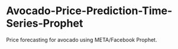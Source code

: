 # Avocado-Price-Prediction-Time-Series-Prophet
Price forecasting for avocado using META/Facebook Prophet.
